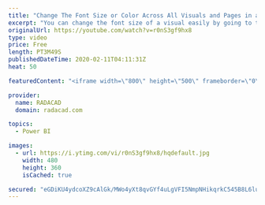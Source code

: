```yaml
---
title: "Change The Font Size or Color Across All Visuals and Pages in a Power BI File"
excerpt: "You can change the font size of a visual easily by going to the format option of that. However, if you want to change it for multiple visuals, better to use Themes for it. Recently Power BI Desktop came up with some easy-to-use options to customize your theme. That means you can now easily increase the"
originalUrl: https://youtube.com/watch?v=r0nS3gf9hx8
type: video
price: Free
length: PT3M49S
publishedDateTime: 2020-02-11T04:11:31Z
heat: 50

featuredContent: "<iframe width=\"800\" height=\"500\" frameborder=\"0\" src=\"https://www.youtube.com/embed/r0nS3gf9hx8\" allow=\"accelerometer; autoplay; encrypted-media; gyroscope; picture-in-picture\" allowfullscreen></iframe>"

provider:
  name: RADACAD
  domain: radacad.com

topics:
  - Power BI

images:
  - url: https://i.ytimg.com/vi/r0nS3gf9hx8/hqdefault.jpg
    width: 480
    height: 360
    isCached: true

secured: "eGDiKU4ydcoXZ9cAlGk/MWo4yXt8qvGYf4uLgVFI5NmpNHikqrkC545B8L6luMUCrZA+6NEdu+IZ9QUsrI0wOiIsD6ZF1CjOMGz9swnnJM2pBelqv6JVAZYwxU7sD2uzDTxTs/SAVsJ8yFfEYVkQWrMzUx3a0TwQIz7Taa1ErSfUmmh4xBLK8fnw83ovDYMEb4sHd85IofkBz0yKMTqdKvFRlnvlM4qwWsmiCaGGxA6GCuM244VegIgUOF4suY+A21mW4x91ivnxWmufKNSwDNLfJZVbrpYEtODztiIIjzDlsGJ2UUw34CQADJVSXPW2Qtl1T8lP9v9FN/fOMtqttY/p4fHxMltNT6XN1edZyosEF+tqq4ij6SwQ6A1PlOjzfe9q6iq/1DvpifSNSzKu0KkE+Bb+gBiQLaviOm0UJJQ=;gduKovivTX5U5TO9qA90dg=="
---
```



